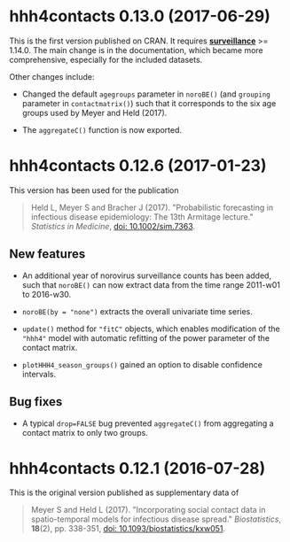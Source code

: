 # hhh4contacts 0.13.0 (2017-06-29)

This is the first version published on CRAN. It requires
[**surveillance**](https://CRAN.R-project.org/package=surveillance) >= 1.14.0.
The main change is in the documentation, which became more comprehensive,
especially for the included datasets.

Other changes include:

* Changed the default `agegroups` parameter in `noroBE()`
  (and `grouping` parameter in `contactmatrix()`)
  such that it corresponds to the six age groups used by Meyer and Held (2017).

* The `aggregateC()` function is now exported.


# hhh4contacts 0.12.6 (2017-01-23)

This version has been used for the publication

> Held L, Meyer S and Bracher J (2017). "Probabilistic forecasting in
> infectious disease epidemiology: The 13th Armitage lecture."
> *Statistics in Medicine*,
> [doi: 10.1002/sim.7363](https://doi.org/10.1002/sim.7363).

## New features

* An additional year of norovirus surveillance counts has been added,
  such that `noroBE()` can now extract data from the time range
  2011-w01 to 2016-w30.

* `noroBE(by = "none")` extracts the overall univariate time series.

* `update()` method for `"fitC"` objects, which enables modification of the
  `"hhh4"` model with automatic refitting of the power parameter of the contact
  matrix.

* `plotHHH4_season_groups()` gained an option to disable confidence intervals.

## Bug fixes

* A typical `drop=FALSE` bug prevented `aggregateC()` from aggregating
  a contact matrix to only two groups.


# hhh4contacts 0.12.1 (2016-07-28)

This is the original version published as supplementary data of

> Meyer S and Held L (2017). "Incorporating social contact data in
> spatio-temporal models for infectious disease spread."
> *Biostatistics*, **18**(2), pp. 338-351,
> [doi: 10.1093/biostatistics/kxw051](https://doi.org/10.1093/biostatistics/kxw051).
